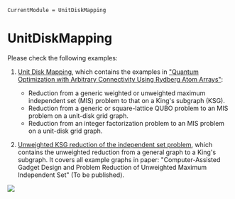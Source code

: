 ```@meta
CurrentModule = UnitDiskMapping
```

# UnitDiskMapping

Please check the following examples:
1. [Unit Disk Mapping](@ref), which contains the examples in ["Quantum Optimization with Arbitrary Connectivity Using Rydberg Atom Arrays"](https://journals.aps.org/prxquantum/abstract/10.1103/PRXQuantum.4.010316):
    * Reduction from a generic weighted or unweighted maximum independent set (MIS) problem to that on a King's subgraph (KSG).
    * Reduction from a generic or square-lattice QUBO problem to an MIS problem on a unit-disk grid graph.
    * Reduction from an integer factorization problem to an MIS problem on a unit-disk grid graph.

2. [Unweighted KSG reduction of the independent set problem](@ref), which contains the unweighted reduction from a general graph to a King's subgraph. It covers all example graphs in paper: "Computer-Assisted Gadget Design and Problem Reduction of Unweighted Maximum Independent Set" (To be published).

![](https://user-images.githubusercontent.com/6257240/198861111-4499c17d-9938-406b-8253-943b01f4633c.png)